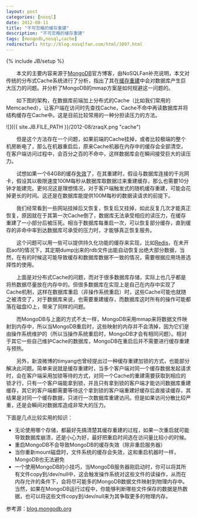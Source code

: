 ```yaml
---
layout: post
categories: [nosql]
date: 2012-08-11
title: "不可忽略的缓存重建"
description: "不可忽略的缓存重建"
tags: [mongodb,nosql,cache]
redirecturl: http://blog.nosqlfan.com/html/3097.html
---
```

{% include JB/setup %}

　　本文的主要内容来源于[MongoDB](http://blog.nosqlfan.com/tags/mongodb "查看 MongoDB 的全部文章")官方博客，由NoSQLFan补充说明，本文对传统的分布式Cache系统进行了分析，指出了其在[缓存](http://blog.nosqlfan.com/tags/%e7%bc%93%e5%ad%98 "查看 缓存 的全部文章")[重建](http://blog.nosqlfan.com/tags/%e9%87%8d%e5%bb%ba "查看 重建 的全部文章")中会对数据库产生巨大压力的问题。并分析了MongoDB的mmap方案是如何规避这一问题的。

　　如下图的架构，在数据库前端加上分布式的Cache（比如我们常用的Memcached），让客户端在访问时先查找Cache，Cache不命中再读数据库并将结构缓存在Cache中。这是目前比较常用的一种分担读压力的方法。

![]({{ site.JB.FILE_PATH }}/2012-08/zraqX.png "cache")

　　但是这个方法存在一个问题，如果前端的Cache挂掉，或者比较极端的整个机房断电了，那么在机器重启后，原来Cache机器在内存中的缓存会全部清空，在客户端访问过程中，会百分之百的不命中，这样数据库会在瞬间接受巨大的读压力。

　　试想如果一个64GB的缓存[失效](http://blog.nosqlfan.com/tags/%e5%a4%b1%e6%95%88 "查看 失效 的全部文章")了，在其重建时，假设与数据库连接的千兆网卡，假设其以极限速度100M每秒从数据库取数据过来重建缓存，那么也需要10分钟才能建完。更何况这是理想情况，对于客户端触发式的随机缓存重建，可能会花掉更长的时间。这还是在数据库能提供100M每秒的数据读请求的前提下。

　　我们经常看到一些网站挂掉后又恢复，恢复后又挂掉，如此反复几次才能真正恢复，原因就在于其第一次Cache倒了，数据库无法承受相应的读压力，在缓存重建了一小部分后被压死。相当于数据库每重启一次，可以恢复部分缓存，直到缓存的非命中率到达数据库可承受的压力时，才能够真正恢复服务。

　　这个问题可以用一些可以提供持久化功能的缓存来实现，比如[Redis](http://blog.nosqlfan.com/tags/redis "查看 Redis 的全部文章")，在未开启aof的情况下，其定期dump出来的rdb文件出能自动恢复出绝大部分数据，当然，在有的时候这可能导致缓存和数据库数据不一致的情况，需要根据应用场景选择性的使用。

　　上面是对分布式Cache的问题，而对于很多数据库存储，实际上也几乎都是将热数据尽量放在内存中的。但很多数据库在实现上是自己在内存中实现了Cache机制，这样在数据库重启（非操作系统重启）时，这些Cache可能也就随之被清空了，对于数据库来说，也需要重建缓存，而数据库这时所有的操作可能都落在磁盘IO上，带来了同样的问题。

　　而MongoDB与上面的方式不太一样，MongoDB采用mmap来将数据文件映射到内存中，所以当MongoDB重启时，这些映射的内存并不会清掉，因为它们是由操作系统维护的（所以当操作系统重启时，MongoDB才会有相同问题）。相对于其它一些自己维护Cache的数据库，MongoDB在重启后并不需要进行缓存重建与预热。

　　另外，新浪微博的timyang也曾经提出过一种缓存重建加锁的方式，也能部分解决此问题。简单来说就是缓存重建时，当多个客户端对同一个缓存数据发起请求时，会在客户端采用加锁等待的方式，对同一个Cache的重建需要获取到相应的锁才行，只有一个客户端能拿到锁，并且只有拿到锁的客户端才能访问数据库重建缓存，其它的客户端都需要等待这个拿到锁的客户端重建好缓存后直接读缓存，其结果是对同一个缓存数据，只进行一次数据库重建访问。但是如果访问分散比较严重，还是会瞬间对数据库造成非常大的压力。

下面是几点比较实用的知识：

-   无论使用哪个存储，都最好先搞清楚其缓存重建的过程，如果一次重启就可能导致数据库崩溃，还是小心为好，最好把重启时间选在访问量比较小的时候。
-   重启MongoDB不会导致MongoDB的缓存失效（除非重启服务器）
-   当你重新mount磁盘时，文件系统的缓存会失效，这和重启机器时一样，MongoDB也无法避免
-   一个使用MongoDB的小技巧，当MongoDB服务器刚启动时，你可以将其所有文件copy到/dev/null中，这会触发操作系统对这些文件的读操作，从而在内存允许的条件下，会将尽可能多的MongoDB数据文件映射到物理内存中。当然，如果在MongoDB运行过程中，你能够判断哪些文件保存的数据是热数据，也可以将这些文件copy到/dev/null来为其争取更多的物理内存。

参考源：[blog.mongodb.org](http://blog.mongodb.org/post/10407828262/cache-reheating-not-to-be-ignored)
